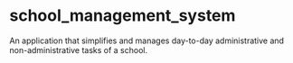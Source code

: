 # school_management_system

An application that simplifies and manages day-to-day administrative and non-administrative tasks of a school.

